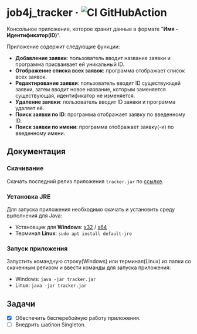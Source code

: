 # job4j_tracker &middot; ![CI GitHubAction](https://github.com/peterarsentev/job4j_tracker/actions/workflows/maven.yml/badge.svg)

Консольное приложение, которое хранит данные в формате "**Имя - Идентификатор(ID)**".

Приложение содержит следующие функции:
- **Добавление заявки**: пользователь вводит название заявки и программа присваивает ей уникальный ID.
- **Отображение списка всех заявок**: программа отображает список всех заявок.
- **Редактирование заявки**: пользователь вводит ID существующей заявки, затем вводит новое название, которым заменяется существующая, идентификатор не изменяется.
- **Удаление заявки**: пользователь вводит ID заявки и программа удаляет её.
- **Поиск заявки по ID**: программа отображает заявку по введенному ID.
- **Поиск заявки по имени**: программа отображает заявку(-и) по введенному имени.

## Документация

### Скачивание

Скачать последний релиз приложения `tracker.jar` по [ссылке](https://github.com/jeikhan/job4j/releases).

### Установка JRE

Для запуска приложения необходимо скачать и установить среду выполнения для Java:

- Установщик для **Windows**: [x32](https://javadl.oracle.com/webapps/download/AutoDL?BundleId=250127_d8aa705069af427f9b83e66b34f5e380) / [x64](https://javadl.oracle.com/webapps/download/AutoDL?BundleId=250129_d8aa705069af427f9b83e66b34f5e380)
- Терминал **Linux**: `sudo apt install default-jre`

### Запуск приложения

Запустить командную строку(Windows) или терминал(Linux) из папки со скаченным релизом и ввести команды для запуска приложения:
- Windows: `java -jar tracker.jar`
- Linux: `java -jar tracker.jar`

## Задачи

- [x] Обеспечить бесперебойную работу приложения.
- [ ] Внедрить шаблон Singleton.